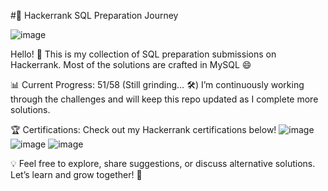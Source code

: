 #🚀 Hackerrank SQL Preparation Journey

![image](https://github.com/user-attachments/assets/024b88a3-1b9d-402f-8e55-23777f625f35)

Hello! 👋 This is my collection of SQL preparation submissions on Hackerrank. Most of the solutions are crafted in MySQL 😄

📊 Current Progress: 51/58 (Still grinding… 🛠️)
I’m continuously working through the challenges and will keep this repo updated as I complete more solutions.

🏆 Certifications:
Check out my Hackerrank certifications below!
![image](https://github.com/user-attachments/assets/83c5c759-7f1e-4a14-b878-a0eaf3d8a20e)
![image](https://github.com/user-attachments/assets/3522a361-6d79-4f11-a7e2-d2b6ad32af1c)
![image](https://github.com/user-attachments/assets/84730d18-6a3a-43f1-ba50-dc903e7630ad)


💡 Feel free to explore, share suggestions, or discuss alternative solutions. Let’s learn and grow together! 🚀
